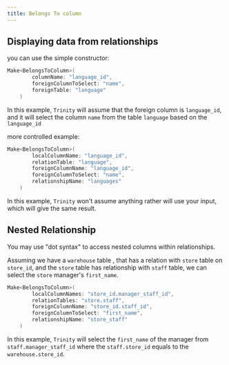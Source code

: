 ```yaml
---
title: Belongs To column
---
```


## Displaying data from relationships

you can use the simple constructor:
```csharp
Make<BelongsToColumn>(
        columnName: "language_id", 
        foreignColumnToSelect: "name", 
        foreignTable: "language"
    )
```

In this example, `Trinity` will assume that the foreign column is `language_id`, and it will select the column `name` from the table `language` based on the `language_id`

more controlled example:

```csharp
Make<BelongsToColumn>(
        localColumnName: "language_id",
        relationTable: "language",
        foreignColumnName: "language_id",
        foreignColumnToSelect: "name",
        relationshipName: "languages"
    )
```

In this example, `Trinity` won't assume anything rather will use your input, which will give the same result.

## Nested Relationship

You may use "dot syntax" to access nested columns within relationships. 

Assuming we have a `warehouse` table , that has a relation with `store` table on `store_id`, and the `store` table has relationship with `staff` table,  we can select the `store` manager's `first_name`. 

```csharp
Make<BelongsToColumn>(
        localColumnNames: "store_id.manager_staff_id",
        relationTables: "store.staff",
        foreignColumnName: "store_id.staff_id",
        foreignColumnToSelect: "first_name",
        relationshipName: "store_staff"
    )
```

In this example, `Trinity` will select the `first_name` of the manager from `staff.manager_staff_id` where the `staff.store_id` equals to the `warehouse.store_id`.